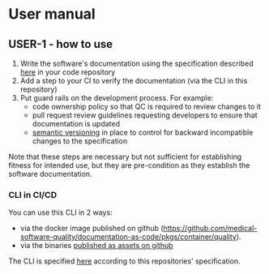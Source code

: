 # User manual

## USER-1 - how to use

1. Write the software's documentation using the specification described [here](./features/README.md) in your code repository
2. Add a step to your CI to verify the documentation (via the CLI in this repository)
3. Put guard rails on the development process. For example:
    * code ownership policy so that QC is required to review changes to it
    * pull request review guidelines requesting developers to ensure that documentation is updated
    * [semantic versioning](https://semver.org/) in place to control for backward incompatible
      changes to the specification

Note that these steps are necessary but not sufficient for establishing fitness for intended
use, but they are pre-condition as they establish the software documentation.

### CLI in CI/CD
You can use this CLI in 2 ways:

* via the docker image published on github (https://github.com/medical-software-quality/documentation-as-code/pkgs/container/quality).
* via the binaries [published as assets on github](https://github.com/medical-software-quality/documentation-as-code/releases)

The CLI is specified [here](./features/README.md) according to this repositories' specification.

